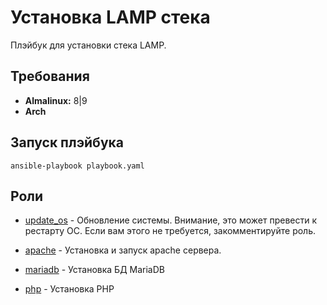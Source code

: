 Установка LAMP стека
====================

Плэйбук для установки стека LAMP.

Требования
------------

- **Almalinux:** 8|9
- **Arch**

Запуск плэйбука
----------------

    ansible-playbook playbook.yaml

Роли
----

- [update_os](./roles/update_os/) - Обновление системы. Внимание, это может превести к рестарту ОС. Если вам этого не требуется, закомментируйте роль.

- [apache](./roles/apache/) - Установка и запуск apache сервера.

- [mariadb](./roles/mariadb/) - Установка БД MariaDB

- [php](./roles/php/) - Установка PHP

